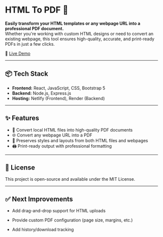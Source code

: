 # HTML To PDF 🧾

**Easily transform your HTML templates or any webpage URL into a professional PDF document.**  
Whether you're working with custom HTML designs or need to convert an existing webpage, this tool ensures high-quality, accurate, and print-ready PDFs in just a few clicks.

🔗 [Live Demo](https://htmlto-pdf.netlify.app/)

---

## 📦 Tech Stack

- **Frontend:** React, JavaScript, CSS, Bootstrap 5  
- **Backend:** Node.js, Express.js  
- **Hosting:** Netlify (Frontend), Render (Backend)

---

## ✨ Features

- 📄 Convert local HTML files into high-quality PDF documents  
- 🌐 Convert any webpage URL into a PDF  
- 🎨 Preserves styles and layouts from both HTML files and webpages  
- 🖨️ Print-ready output with professional formatting

---

## 📄 License

This project is open-source and available under the MIT License.

---

## ✅ Next Improvements

- Add drag-and-drop support for HTML uploads

- Provide custom PDF configuration (page size, margins, etc.)

- Add history/download tracking
